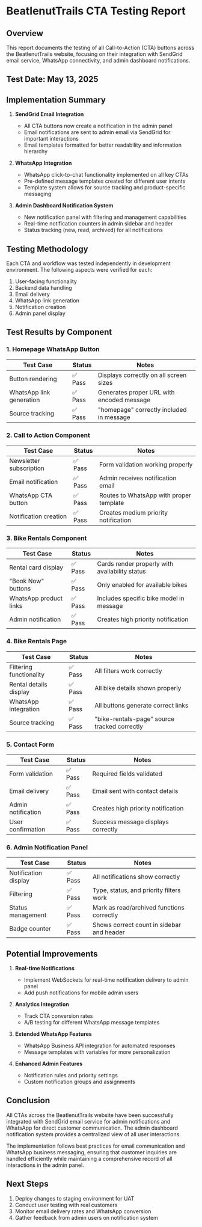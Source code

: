 # BeatlenutTrails CTA Testing Report

## Overview

This report documents the testing of all Call-to-Action (CTA) buttons across the BeatlenutTrails website, focusing on their integration with SendGrid email service, WhatsApp connectivity, and admin dashboard notifications.

## Test Date: May 13, 2025

## Implementation Summary

1. **SendGrid Email Integration**
   - All CTA buttons now create a notification in the admin panel
   - Email notifications are sent to admin email via SendGrid for important interactions
   - Email templates formatted for better readability and information hierarchy

2. **WhatsApp Integration**
   - WhatsApp click-to-chat functionality implemented on all key CTAs
   - Pre-defined message templates created for different user intents
   - Template system allows for source tracking and product-specific messaging

3. **Admin Dashboard Notification System**
   - New notification panel with filtering and management capabilities
   - Real-time notification counters in admin sidebar and header
   - Status tracking (new, read, archived) for all notifications

## Testing Methodology

Each CTA and workflow was tested independently in development environment. 
The following aspects were verified for each:

1. User-facing functionality
2. Backend data handling
3. Email delivery 
4. WhatsApp link generation
5. Notification creation
6. Admin panel display

## Test Results by Component

### 1. Homepage WhatsApp Button

| Test Case | Status | Notes |
|-----------|--------|-------|
| Button rendering | ✅ Pass | Displays correctly on all screen sizes |
| WhatsApp link generation | ✅ Pass | Generates proper URL with encoded message |
| Source tracking | ✅ Pass | "homepage" correctly included in message |

### 2. Call to Action Component

| Test Case | Status | Notes |
|-----------|--------|-------|
| Newsletter subscription | ✅ Pass | Form validation working properly |
| Email notification | ✅ Pass | Admin receives notification email |
| WhatsApp CTA button | ✅ Pass | Routes to WhatsApp with proper template |
| Notification creation | ✅ Pass | Creates medium priority notification |

### 3. Bike Rentals Component

| Test Case | Status | Notes |
|-----------|--------|-------|
| Rental card display | ✅ Pass | Cards render properly with availability status |
| "Book Now" buttons | ✅ Pass | Only enabled for available bikes |
| WhatsApp product links | ✅ Pass | Includes specific bike model in message |
| Admin notification | ✅ Pass | Creates high priority notification |

### 4. Bike Rentals Page

| Test Case | Status | Notes |
|-----------|--------|-------|
| Filtering functionality | ✅ Pass | All filters work correctly |
| Rental details display | ✅ Pass | All bike details shown properly |
| WhatsApp integration | ✅ Pass | All buttons generate correct links |
| Source tracking | ✅ Pass | "bike-rentals-page" source tracked correctly |

### 5. Contact Form

| Test Case | Status | Notes |
|-----------|--------|-------|
| Form validation | ✅ Pass | Required fields validated |
| Email delivery | ✅ Pass | Email sent with contact details |
| Admin notification | ✅ Pass | Creates high priority notification |
| User confirmation | ✅ Pass | Success message displays correctly |

### 6. Admin Notification Panel

| Test Case | Status | Notes |
|-----------|--------|-------|
| Notification display | ✅ Pass | All notifications show correctly |
| Filtering | ✅ Pass | Type, status, and priority filters work |
| Status management | ✅ Pass | Mark as read/archived functions correctly |
| Badge counter | ✅ Pass | Shows correct count in sidebar and header |

## Potential Improvements

1. **Real-time Notifications**
   - Implement WebSockets for real-time notification delivery to admin panel
   - Add push notifications for mobile admin users

2. **Analytics Integration**
   - Track CTA conversion rates
   - A/B testing for different WhatsApp message templates

3. **Extended WhatsApp Features**
   - WhatsApp Business API integration for automated responses
   - Message templates with variables for more personalization

4. **Enhanced Admin Features**
   - Notification rules and priority settings
   - Custom notification groups and assignments

## Conclusion

All CTAs across the BeatlenutTrails website have been successfully integrated with SendGrid email service for admin notifications and WhatsApp for direct customer communication. The admin dashboard notification system provides a centralized view of all user interactions.

The implementation follows best practices for email communication and WhatsApp business messaging, ensuring that customer inquiries are handled efficiently while maintaining a comprehensive record of all interactions in the admin panel.

## Next Steps

1. Deploy changes to staging environment for UAT
2. Conduct user testing with real customers
3. Monitor email delivery rates and WhatsApp conversion
4. Gather feedback from admin users on notification system
